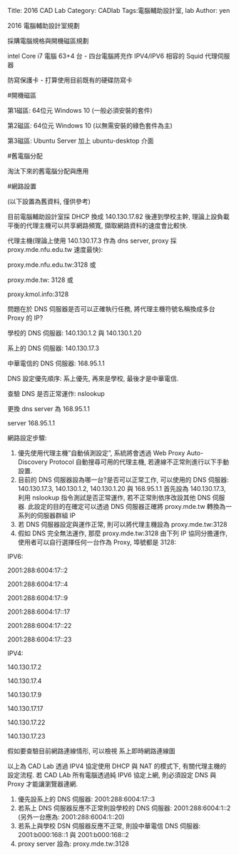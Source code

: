 Title: 2016 CAD Lab
Category: CADlab
Tags:電腦輔助設計室, lab
Author: yen

2016 電腦輔助設計室規劃

<!-- PELICAN_END_SUMMARY -->

採購電腦規格與開機磁區規劃

intel Core i7 電腦 63+4 台 - 四台電腦將充作 IPV4/IPV6 相容的 Squid 代理伺服器

防寫保護卡 - 打算使用目前既有的硬碟防寫卡

#開機磁區

第1磁區: 64位元 Windows 10 (一般必須安裝的套件)

第2磁區: 64位元 Windows 10 (以無需安裝的綠色套件為主)

第3磁區: Ubuntu Server 加上 ubuntu-desktop 介面

#舊電腦分配

淘汰下來的舊電腦分配與應用

#網路設置

(以下設置為舊資料, 僅供參考)

目前電腦輔助設計室採 DHCP 換成 140.130.17.82 後連到學校主幹, 理論上設負載平衡的代理主機可以共享網路頻寬, 擷取網路資料的速度會比較快.

代理主機(理論上使用 140.130.17.3 作為 dns server, proxy 採 proxy.mde.nfu.edu.tw 速度最快):

proxy.mde.nfu.edu.tw:3128 或

proxy.mde.tw: 3128 或

proxy.kmol.info:3128

問題在於 DNS 伺服器是否可以正確執行任務, 將代理主機符號名稱換成多台 Proxy 的 IP?

學校的 DNS 伺服器: 140.130.1.2 與 140.130.1.20

系上的 DNS 伺服器: 140.130.17.3

中華電信的 DNS 伺服器: 168.95.1.1

DNS 設定優先順序: 系上優先, 再來是學校, 最後才是中華電信.

查驗 DNS 是否正常運作: nslookup

更換 dns server 為 168.95.1.1

server 168.95.1.1

網路設定步驟:

1. 優先使用代理主機”自動偵測設定”,  系統將會透過 Web Proxy Auto-Discovery Protocol 自動搜尋可用的代理主機,  若連線不正常則進行以下手動設置.
2. 目前的 DNS 伺服器設為哪一台?是否可以正常工作, 可以使用的 DNS 伺服器: 140.130.17.3, 140.130.1.2, 140.130.1.20 與 168.95.1.1
首先設為 140.130.17.3, 利用 nslookup 指令測試是否正常運作, 若不正常則依序改設其他 DNS 伺服器.
此設定的目的在確定可以透過 DNS 伺服器正確將 proxy.mde.tw 轉換為一系列的伺服器群組 IP
3. 若 DNS 伺服器設定與運作正常, 則可以將代理主機設為 proxy.mde.tw:3128
4. 假如 DNS 完全無法運作, 那麼 proxy.mde.tw:3128 由下列 IP 協同分擔運作, 使用者可以自行選擇任何一台作為 Proxy, 埠號都是 3128:

IPV6:

2001:288:6004:17::2

2001:288:6004:17::4

2001:288:6004:17::9

2001:288:6004:17::17

2001:288:6004:17::22

2001:288:6004:17::23

IPV4:

140.130.17.2

140.130.17.4

140.130.17.9

140.130.17.17

140.130.17.22

140.130.17.23

假如要查驗目前網路連線情形, 可以檢視 系上即時網路連線圖

以上為 CAD Lab 透過 IPV4 協定使用 DHCP 與 NAT 的模式下, 有關代理主機的設定流程.  若 CAD LAb 所有電腦透過純 IPV6 協定上網, 則必須設定 DNS 與 Proxy 才能讓瀏覽器連網.

1. 優先設系上的 DNS 伺服器: 2001:288:6004:17::3
2. 若系上 DNS 伺服器反應不正常則設學校的 DNS 伺服器: 2001:288:6004:1::2 (另外一台應為: 2001:288:6004:1::20)
3. 若系上與學校 DSN 伺服器反應不正常, 則設中華電信 DNS 伺服器: 2001:b000:168::1 與 2001:b000:168::2
4. proxy server 設為: proxy.mde.tw:3128


